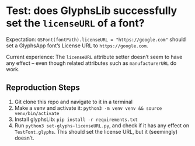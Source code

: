 # Test: does GlyphsLib successfully set the `licenseURL` of a font?

Expectation: `GSFont(fontPath).licenseURL = "https://google.com"` should set a GlyphsApp font’s License URL to `https://google.com`. 

Current experience: The `licenseURL` attribute setter doesn’t seem to have any effect – even though related attributes such as `manufacturerURL` do work.

## Reproduction Steps

1. Git clone this repo and navigate to it in a terminal
2. Make a venv and activate it: `python3 -m venv venv && source venv/bin/activate`
3. Install glyphsLib: `pip install -r requirements.txt`
4. Run `python3 set-glyphs-licenseURL.py`, and check if it has any effect on `TestFont.glyphs`. This should set the license URL, but it (seemingly) doesn’t.
